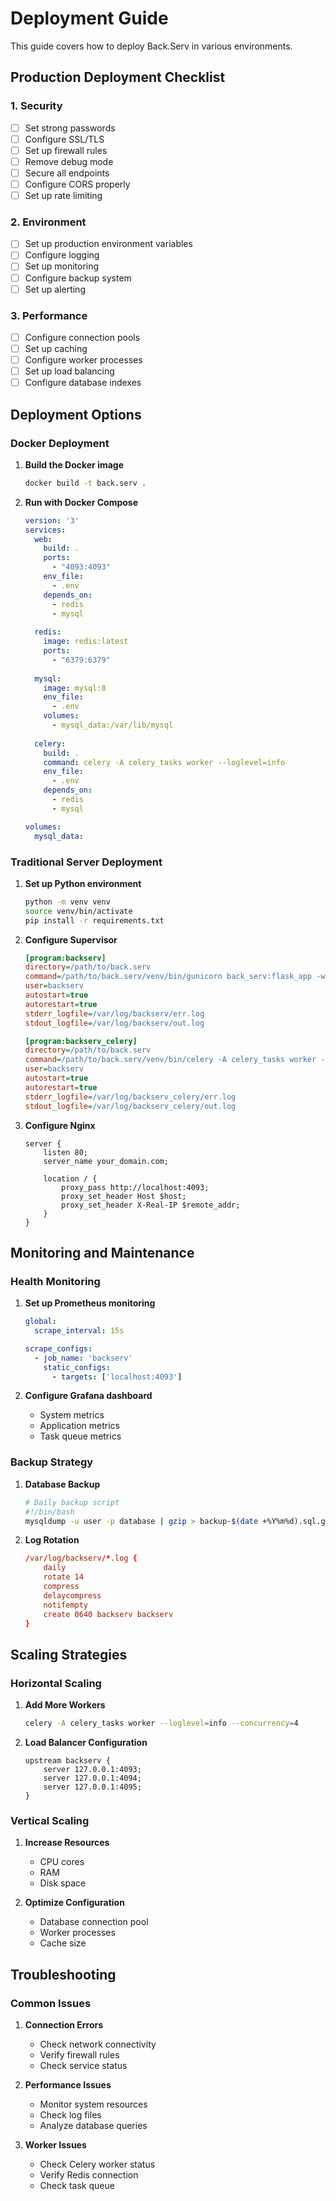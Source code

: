# Deployment Guide

This guide covers how to deploy Back.Serv in various environments.

## Production Deployment Checklist

### 1. Security
- [ ] Set strong passwords
- [ ] Configure SSL/TLS
- [ ] Set up firewall rules
- [ ] Remove debug mode
- [ ] Secure all endpoints
- [ ] Configure CORS properly
- [ ] Set up rate limiting

### 2. Environment
- [ ] Set up production environment variables
- [ ] Configure logging
- [ ] Set up monitoring
- [ ] Configure backup system
- [ ] Set up alerting

### 3. Performance
- [ ] Configure connection pools
- [ ] Set up caching
- [ ] Configure worker processes
- [ ] Set up load balancing
- [ ] Configure database indexes

## Deployment Options

### Docker Deployment

1. **Build the Docker image**
   ```bash
   docker build -t back.serv .
   ```

2. **Run with Docker Compose**
   ```yaml
   version: '3'
   services:
     web:
       build: .
       ports:
         - "4093:4093"
       env_file:
         - .env
       depends_on:
         - redis
         - mysql
     
     redis:
       image: redis:latest
       ports:
         - "6379:6379"
     
     mysql:
       image: mysql:8
       env_file:
         - .env
       volumes:
         - mysql_data:/var/lib/mysql
     
     celery:
       build: .
       command: celery -A celery_tasks worker --loglevel=info
       env_file:
         - .env
       depends_on:
         - redis
         - mysql
   
   volumes:
     mysql_data:
   ```

### Traditional Server Deployment

1. **Set up Python environment**
   ```bash
   python -m venv venv
   source venv/bin/activate
   pip install -r requirements.txt
   ```

2. **Configure Supervisor**
   ```ini
   [program:backserv]
   directory=/path/to/back.serv
   command=/path/to/back.serv/venv/bin/gunicorn back_serv:flask_app -w 4 -b 0.0.0.0:4093
   user=backserv
   autostart=true
   autorestart=true
   stderr_logfile=/var/log/backserv/err.log
   stdout_logfile=/var/log/backserv/out.log
   
   [program:backserv_celery]
   directory=/path/to/back.serv
   command=/path/to/back.serv/venv/bin/celery -A celery_tasks worker --loglevel=info
   user=backserv
   autostart=true
   autorestart=true
   stderr_logfile=/var/log/backserv_celery/err.log
   stdout_logfile=/var/log/backserv_celery/out.log
   ```

3. **Configure Nginx**
   ```nginx
   server {
       listen 80;
       server_name your_domain.com;
   
       location / {
           proxy_pass http://localhost:4093;
           proxy_set_header Host $host;
           proxy_set_header X-Real-IP $remote_addr;
       }
   }
   ```

## Monitoring and Maintenance

### Health Monitoring

1. **Set up Prometheus monitoring**
   ```yaml
   global:
     scrape_interval: 15s
   
   scrape_configs:
     - job_name: 'backserv'
       static_configs:
         - targets: ['localhost:4093']
   ```

2. **Configure Grafana dashboard**
   - System metrics
   - Application metrics
   - Task queue metrics

### Backup Strategy

1. **Database Backup**
   ```bash
   # Daily backup script
   #!/bin/bash
   mysqldump -u user -p database | gzip > backup-$(date +%Y%m%d).sql.gz
   ```

2. **Log Rotation**
   ```conf
   /var/log/backserv/*.log {
       daily
       rotate 14
       compress
       delaycompress
       notifempty
       create 0640 backserv backserv
   }
   ```

## Scaling Strategies

### Horizontal Scaling

1. **Add More Workers**
   ```bash
   celery -A celery_tasks worker --loglevel=info --concurrency=4
   ```

2. **Load Balancer Configuration**
   ```nginx
   upstream backserv {
       server 127.0.0.1:4093;
       server 127.0.0.1:4094;
       server 127.0.0.1:4095;
   }
   ```

### Vertical Scaling

1. **Increase Resources**
   - CPU cores
   - RAM
   - Disk space

2. **Optimize Configuration**
   - Database connection pool
   - Worker processes
   - Cache size

## Troubleshooting

### Common Issues

1. **Connection Errors**
   - Check network connectivity
   - Verify firewall rules
   - Check service status

2. **Performance Issues**
   - Monitor system resources
   - Check log files
   - Analyze database queries

3. **Worker Issues**
   - Check Celery worker status
   - Verify Redis connection
   - Check task queue
